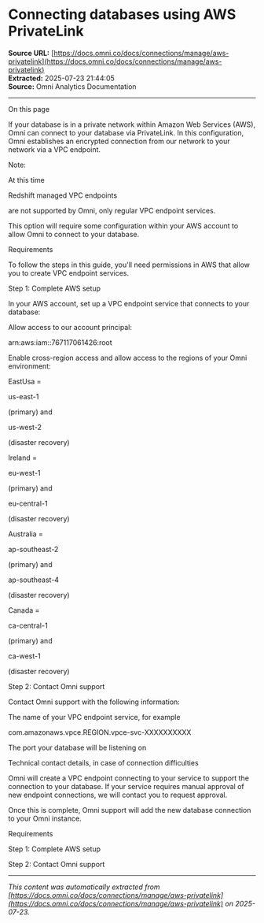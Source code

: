 # Connecting databases using AWS PrivateLink

**Source URL:** [https://docs.omni.co/docs/connections/manage/aws-privatelink](https://docs.omni.co/docs/connections/manage/aws-privatelink)  
**Extracted:** 2025-07-23 21:44:05  
**Source:** Omni Analytics Documentation

---

On this page

If your database is in a private network within Amazon Web Services (AWS), Omni can connect to your database via PrivateLink. In this configuration, Omni establishes an encrypted connection from our network to your network via a VPC endpoint.

Note:

At this time

Redshift managed VPC endpoints

are not supported by Omni, only regular VPC endpoint services.

This option will require some configuration within your AWS account to allow Omni to connect to your database.

Requirements

To follow the steps in this guide, you'll need permissions in AWS that allow you to create VPC endpoint services.

Step 1: Complete AWS setup

In your AWS account, set up a VPC endpoint service that connects to your database:

Allow access to our account principal:

arn:aws:iam::767117061426:root

Enable cross-region access and allow access to the regions of your Omni environment:

EastUsa =

us-east-1

(primary) and

us-west-2

(disaster recovery)

Ireland =

eu-west-1

(primary) and

eu-central-1

(disaster recovery)

Australia =

ap-southeast-2

(primary) and

ap-southeast-4

(disaster recovery)

Canada =

ca-central-1

(primary) and

ca-west-1

(disaster recovery)

Step 2: Contact Omni support

Contact Omni support with the following information:

The name of your VPC endpoint service, for example

com.amazonaws.vpce.REGION.vpce-svc-XXXXXXXXXX

The port your database will be listening on

Technical contact details, in case of connection difficulties

Omni will create a VPC endpoint connecting to your service to support the connection to your database. If your service requires manual approval of new endpoint connections, we will contact you to request approval.

Once this is complete, Omni support will add the new database connection to your Omni instance.

Requirements

Step 1: Complete AWS setup

Step 2: Contact Omni support

---

*This content was automatically extracted from [https://docs.omni.co/docs/connections/manage/aws-privatelink](https://docs.omni.co/docs/connections/manage/aws-privatelink) on 2025-07-23.*
